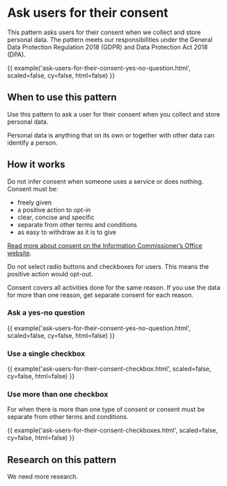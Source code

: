# Ask users for their consent

This pattern asks users for their consent when we collect and store personal data. The pattern meets our responsibilities under the General Data Protection Regulation 2018 (GDPR) and Data Protection Act 2018 (DPA).

{{ example('ask-users-for-their-consent-yes-no-question.html', scaled=false, cy=false, html=false) }}

## When to use this pattern

Use this pattern to ask a user for their consent when you collect and store personal data.

Personal data is anything that on its own or together with other data can identify a person.

## How it works

Do not infer consent when someone uses a service or does nothing. Consent must be:

- freely given
- a positive action to opt-in
- clear, concise and specific
- separate from other terms and conditions
- as easy to withdraw as it is to give

[Read more about consent on the Information Commissioner’s Office website](https://ico.org.uk/for-organisations/guide-to-the-general-data-protection-regulation-gdpr/lawful-basis-for-processing/consent/).

Do not select radio buttons and checkboxes for users. This means the positive action would opt-out.

Consent covers all activities done for the same reason. If you use the data for more than one reason, get separate consent for each reason.

### Ask a yes-no question

{{ example('ask-users-for-their-consent-yes-no-question.html', scaled=false, cy=false, html=false) }}

### Use a single checkbox

{{ example('ask-users-for-their-consent-checkbox.html', scaled=false, cy=false, html=false) }}

### Use more than one checkbox

For when there is more than one type of consent or consent must be separate from other terms and conditions.

{{ example('ask-users-for-their-consent-checkboxes.html', scaled=false, cy=false, html=false) }}

## Research on this pattern

We need more research.